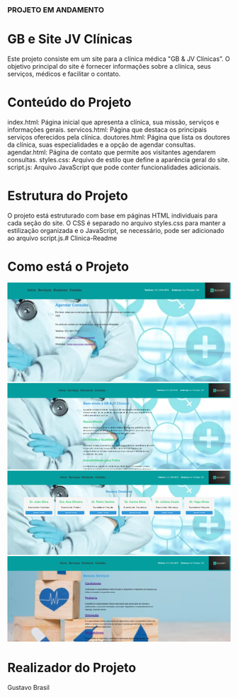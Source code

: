 ### PROJETO EM ANDAMENTO ###

# GB e Site JV Clínicas
Este projeto consiste em um site para a clínica médica "GB & JV Clínicas”. O objetivo principal do site é fornecer informações sobre a clínica, seus serviços, médicos e facilitar o contato.


# Conteúdo do Projeto
index.html: Página inicial que apresenta a clínica, sua missão, serviços e informações gerais.
servicos.html: Página que destaca os principais serviços oferecidos pela clínica.
doutores.html: Página que lista os doutores da clínica, suas especialidades e a opção de agendar consultas.
agendar.html: Página de contato que permite aos visitantes agendarem consultas.
styles.css: Arquivo de estilo que define a aparência geral do site.
script.js: Arquivo JavaScript que pode conter funcionalidades adicionais.


# Estrutura do Projeto
O projeto está estruturado com base em páginas HTML individuais para cada seção do site. O CSS é separado no arquivo styles.css para manter a estilização organizada e o JavaScript, se necessário, pode ser adicionado ao arquivo script.js.# Clinica-Readme


# Como está o Projeto 
<img src="imagens/agendar.png" alt="Ícone de Contato">
<img src="imagens/inicio.png" alt="Ícone de Contato">
<img src="imagens/medicos.png" alt="Ícone de Contato">
<img src="imagens/servicos.png" alt="Ícone de Contato">

# Realizador do Projeto

Gustavo Brasil
